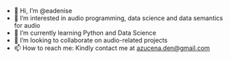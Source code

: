 - 👋 Hi, I’m @eadenise
- 👀 I’m interested in audio programming, data science and data semantics for audio
- 🌱 I’m currently learning Python and Data Science
- 💞️ I’m looking to collaborate on audio-related projects
- 📫 How to reach me: Kindly contact me at azucena.den@gmail.com

<!---
eadenise/eadenise is a ✨ special ✨ repository because its `README.md` (this file) appears on your GitHub profile.
You can click the Preview link to take a look at your changes.
--->
